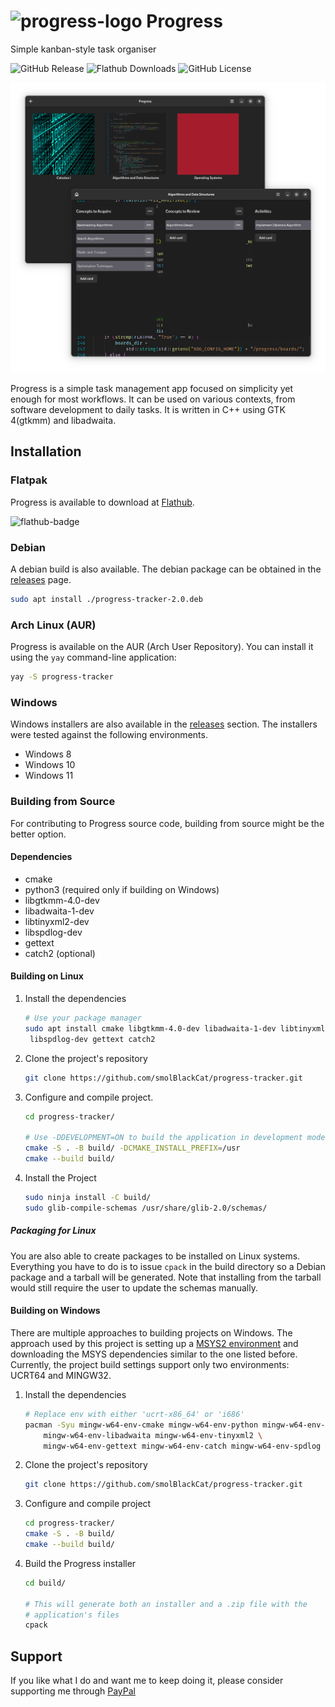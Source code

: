 # ![progress-logo] Progress

Simple kanban-style task organiser

![GitHub Release][github-release-badge]
![Flathub Downloads][flatpak-release-badge]
![GitHub License][github-licence]

![App Windows](pictures/progress-app-presentation.png)

Progress is a simple task management app focused on simplicity yet enough for
most workflows. It can be used on various contexts, from software development
to daily tasks. It is written in C++ using GTK 4(gtkmm) and libadwaita.

## Installation

### Flatpak

Progress is available to download at [Flathub][progress-flathub].

![flathub-badge][flathub-badge]

### Debian

A debian build is also available. The debian package can be obtained in the
[releases][github-release] page.

```sh
sudo apt install ./progress-tracker-2.0.deb
```

### Arch Linux (AUR)

Progress is available on the AUR (Arch User Repository). You can install it using the `yay`
command-line application:

```sh
yay -S progress-tracker
```

### Windows

Windows installers are also available in the [releases][github-release] section.
The installers were tested against the following environments.

- Windows 8
- Windows 10
- Windows 11

### Building from Source

For contributing to Progress source code, building from source might be the
better option.

#### Dependencies

- cmake
- python3 (required only if building on Windows)
- libgtkmm-4.0-dev
- libadwaita-1-dev
- libtinyxml2-dev
- libspdlog-dev
- gettext
- catch2 (optional)

#### Building on Linux

1. Install the dependencies

   ```sh
   # Use your package manager
   sudo apt install cmake libgtkmm-4.0-dev libadwaita-1-dev libtinyxml2-dev \
    libspdlog-dev gettext catch2
   ```

2. Clone the project's repository

   ```sh
   git clone https://github.com/smolBlackCat/progress-tracker.git
   ```

3. Configure and compile project.

   ```sh
   cd progress-tracker/

   # Use -DDEVELOPMENT=ON to build the application in development mode
   cmake -S . -B build/ -DCMAKE_INSTALL_PREFIX=/usr
   cmake --build build/
   ```

4. Install the Project

   ```sh
   sudo ninja install -C build/
   sudo glib-compile-schemas /usr/share/glib-2.0/schemas/
   ```

##### Packaging for Linux

You are also able to create packages to be installed on Linux systems.
Everything you have to do is to issue `cpack` in the build directory so a Debian
package and a tarball will be generated. Note that installing from the tarball
would still require the user to update the schemas manually.

#### Building on Windows

There are multiple approaches to building projects on Windows. The approach used
by this project is setting up a [MSYS2 environment](https://www.msys2.org/) and
downloading the MSYS dependencies similar to the one listed before. Currently,
the project build settings support only two environments: UCRT64 and MINGW32.

1. Install the dependencies

   ```sh
   # Replace env with either 'ucrt-x86_64' or 'i686'
   pacman -Syu mingw-w64-env-cmake mingw-w64-env-python mingw-w64-env-gtkmm4 \
       mingw-w64-env-libadwaita mingw-w64-env-tinyxml2 \
       mingw-w64-env-gettext mingw-w64-env-catch mingw-w64-env-spdlog mingw-w64-env-nsis git
   ```

2. Clone the project's repository

   ```sh
   git clone https://github.com/smolBlackCat/progress-tracker.git
   ```

3. Configure and compile project

   ```sh
   cd progress-tracker/
   cmake -S . -B build/
   cmake --build build/
   ```

4. Build the Progress installer

   ```sh
   cd build/

   # This will generate both an installer and a .zip file with the
   # application's files
   cpack
   ```

## Support

If you like what I do and want me to keep doing it, please consider
supporting me through [PayPal][paypal-link]

[paypal-link]: https://www.paypal.com/donate/?hosted_button_id=9E5ELM2GFRU7U
[progress-logo]: data/io.github.smolblackcat.Progress.svg
[progress-flathub]: https://flathub.org/apps/io.github.smolblackcat.Progress
[github-release]: https://github.com/smolBlackCat/progress-tracker/releases
[flathub-badge]: https://flathub.org/assets/badges/flathub-badge-i-en.png
[github-release-badge]: https://img.shields.io/github/v/release/smolBlackCat/progress-tracker?logo=github
[flatpak-release-badge]: https://img.shields.io/flathub/downloads/io.github.smolblackcat.Progress?logo=flathub
[github-licence]: https://img.shields.io/github/license/smolBlackCat/progress-tracker
